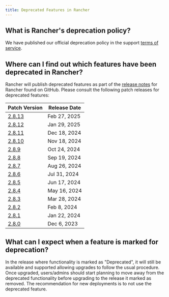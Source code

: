 ```yaml
---
title: Deprecated Features in Rancher
---
```


<head>
  <link rel="canonical" href="https://ranchermanager.docs.rancher.com/faq/deprecated-features"/>
</head>

## What is Rancher's deprecation policy?

We have published our official deprecation policy in the support [terms of service](https://rancher.com/support-maintenance-terms).

## Where can I find out which features have been deprecated in Rancher?

Rancher will publish deprecated features as part of the [release notes](https://github.com/rancher/rancher/releases) for Rancher found on GitHub. Please consult the following patch releases for deprecated features:

| Patch Version |  Release Date |
|---------------|---------------|
| [2.8.13](https://github.com/rancher/rancher/releases/tag/v2.8.13) | Feb 27, 2025 |
| [2.8.12](https://github.com/rancher/rancher/releases/tag/v2.8.12) | Jan 29, 2025 |
| [2.8.11](https://github.com/rancher/rancher/releases/tag/v2.8.11) | Dec 18, 2024 |
| [2.8.10](https://github.com/rancher/rancher/releases/tag/v2.8.10) | Nov 18, 2024 |
| [2.8.9](https://github.com/rancher/rancher/releases/tag/v2.8.9) | Oct 24, 2024 |
| [2.8.8](https://github.com/rancher/rancher/releases/tag/v2.8.8) | Sep 19, 2024 |
| [2.8.7](https://github.com/rancher/rancher/releases/tag/v2.8.7) | Aug 26, 2024 |
| [2.8.6](https://github.com/rancher/rancher/releases/tag/v2.8.6) | Jul 31, 2024 |
| [2.8.5](https://github.com/rancher/rancher/releases/tag/v2.8.5) | Jun 17, 2024 |
| [2.8.4](https://github.com/rancher/rancher/releases/tag/v2.8.4) | May 16, 2024  |
| [2.8.3](https://github.com/rancher/rancher/releases/tag/v2.8.3) | Mar 28, 2024  |
| [2.8.2](https://github.com/rancher/rancher/releases/tag/v2.8.2) | Feb 8, 2024   |
| [2.8.1](https://github.com/rancher/rancher/releases/tag/v2.8.1) | Jan 22, 2024  |
| [2.8.0](https://github.com/rancher/rancher/releases/tag/v2.8.0) | Dec 6, 2023   |

## What can I expect when a feature is marked for deprecation?

In the release where functionality is marked as "Deprecated", it will still be available and supported allowing upgrades to follow the usual procedure. Once upgraded, users/admins should start planning to move away from the deprecated functionality before upgrading to the release it marked as removed. The recommendation for new deployments is to not use the deprecated feature.